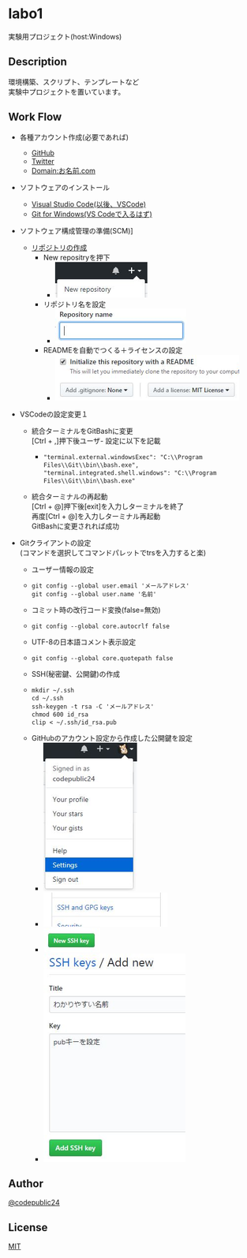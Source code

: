 # labo1

実験用プロジェクト(host:Windows)

## Description 

環境構築、スクリプト、テンプレートなど  
実験中プロジェクトを置いています。

## Work Flow

- 各種アカウント作成(必要であれば)
  - [GitHub](https://github.com/join?source=header-home/)
  - [Twitter](https://twitter.com/signup?lang=ja)
  - [Domain:お名前.com](https://px.a8.net/svt/ejp?a8mat=2TNCI2+40OCS2+50+2HFY7M)

- ソフトウェアのインストール
  - [Visual Studio Code(以後、VSCode)](https://code.visualstudio.com/download)
  - [Git for Windows(VS Codeで入るはず)](https://gitforwindows.org/)

- ソフトウェア構成管理の準備(SCM)]
  - [リポジトリの作成](https://github.com/new)
    - New repositryを押下
      - ![new repository](https://github.com/codepublic24/static-image/blob/master/img-gtihub-01.JPG)
    - リポジトリ名を設定
      - ![repository name](https://github.com/codepublic24/static-image/blob/master/img-gtihub-02.JPG)
    - READMEを自動でつくる＋ライセンスの設定
      - ![initialize](https://github.com/codepublic24/static-image/blob/master/img-gtihub-03.JPG)

- VSCodeの設定変更１
  - 統合ターミナルをGitBashに変更  
    [Ctrl + ,]押下後ユーザ- 設定に以下を記載
    -     "terminal.external.windowsExec": "C:\\Program Files\\Git\\bin\\bash.exe",
          "terminal.integrated.shell.windows": "C:\\Program Files\\Git\\bin\\bash.exe"
  - 統合ターミナルの再起動  
    [Ctrl + @]押下後[exit]を入力しターミナルを終了  
    再度[Ctrl + @]を入力しターミナル再起動  
    GitBashに変更されれば成功

 - Gitクライアントの設定  
   (コマンドを選択してコマンドパレットでtrsを入力すると楽)
   - ユーザー情報の設定
   -     git config --global user.email 'メールアドレス'
         git config --global user.name '名前'
   - コミット時の改行コード変換(false=無効)
   -     git config --global core.autocrlf false
   - UTF-8の日本語コメント表示設定
   -     git config --global core.quotepath false
   - SSH(秘密鍵、公開鍵)の作成
   -     mkdir ~/.ssh  
         cd ~/.ssh
         ssh-keygen -t rsa -C 'メールアドレス'
         chmod 600 id_rsa
         clip < ~/.ssh/id_rsa.pub
   - GitHubのアカウント設定から作成した公開鍵を設定
     - ![account setting1](https://github.com/codepublic24/static-image/blob/master/img-gtihub-04.JPG)
     - ![account setting2](https://github.com/codepublic24/static-image/blob/master/img-gtihub-05.JPG)
     - ![account setting3](https://github.com/codepublic24/static-image/blob/master/img-gtihub-06.JPG)
     - ![account setting4](https://github.com/codepublic24/static-image/blob/master/img-gtihub-07.JPG)
 

## Author

[@codepublic24](https://twitter.com/codepublic24)

## License

[MIT](https://github.com/codepublic24/Labo1/blob/master/LICENSE)


